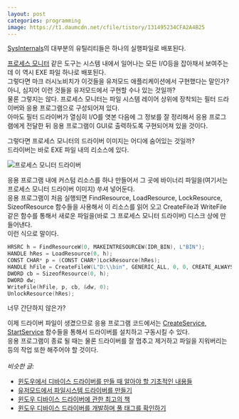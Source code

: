 ```yaml
---
layout: post
categories: programming
image: https://t1.daumcdn.net/cfile/tistory/131495234CFA2A4B25
---
```


[SysInternals](https://docs.microsoft.com/en-us/sysinternals/)의 대부분의 유틸리티들은 하나의 실행파일로 배포된다.

[프로세스 모니터](https://docs.microsoft.com/en-us/sysinternals/downloads/procmon) 같은 도구는 시스템 내에서 일어나는 모든 I/O등을 잡아채서 보여주는데 이 역시 EXE 파일 하나로 배포된다.  
그렇다면 마크 러시노비치가 이것들을 유저모드 애플리케이션에서 구현했다는 말인가?  
아니, 심지어 이런 것들을 유저모드에서 구현할 수나 있는 것일까?  
물론 그렇지는 않다. 프로세스 모니터는 파일 시스템 레이어 상위에 장착되는 필터 드라이버와 응용 프로그램으로 구성되어져 있다.  
아마도 필터 드라이버가 열심히 I/O를 엿본 다음에 그 정보를 잘 정리해서 응용 프로그램에게 전달한 뒤 응용 프로그램이 GUI로 출력하도록 구현되어져 있을 것이다.

그렇다면 프로세스 모니터의 드라이버 이미지는 어디에 숨어있는 것일까?  
드라이버는 바로 EXE 파일 내의 리소스에 있다.

![프로세스 모니터 드라이버](https://t1.daumcdn.net/cfile/tistory/131495234CFA2A4B25)

응용 프로그램 내에 커스텀 리소스를 하나 만들어서 그 곳에 바이너리 파일을(여기서는 프로세스 모니터 드라이버 이미지) 쑤셔 넣어둔다.  
응용 프로그램이 처음 실행되면 FindResource, LoadResource, LockResource, SizeofResource 함수들을 사용해서 이 리소스를 읽어 오고 CreateFile과 WriteFile 같은 함수를 통해서 새로운 파일을(바로 그 프로세스 모니터 드라이버) 디스크 상에 만들어낸다.  
이런 식으로 말이다.

```c++
HRSRC h = FindResourceW(0, MAKEINTRESOURCEW(IDR_BIN), L"BIN");
HANDLE hRes = LoadResource(0, h);
CONST CHAR* p = (CONST CHAR*)LockResource(hRes);
HANDLE hFile = CreateFileW(L"D:\\bin", GENERIC_ALL, 0, 0, CREATE_ALWAYS, 0, 0);
DWORD cb = SizeofResource(0, h);
DWORD dw;
WriteFile(hFile, p, cb, &dw, 0);
UnlockResource(hRes);
```

너무 간단하지 않은가?

이제 드라이버 파일이 생겼으므로 응용 프로그램 코드에서는 [CreateService](https://docs.microsoft.com/en-us/windows/win32/api/winsvc/nf-winsvc-createservicew), [StartService](https://docs.microsoft.com/en-us/windows/win32/api/winsvc/nf-winsvc-startservicew) 함수들을 통해서 드라이버를 설치하고 구동시킬 수 있다.  
응용 프로그램이 종료 될 때는 물론 드라이버를 잘 멈추고 제거하고 파일을 지워버리는 등의 작업 또한 해주어야 할 것이다.
<br>
<br>
*비슷한 글:*
* [윈도우에서 디바이스 드라이버를 만들 때 알아야 할 기초적인 내용들](/programming/2011/05/23/윈도우에서-디바이스-드라이버를-만들-때-알아야-할-기초적인-내용들.html)
* [유저모드에서 파일시스템 드라이버를 만들기](/essay/2010/10/17/유저모드에서-파일시스템-드라이버를-만들기.html)
* [윈도우 디바이스 드라이버에 관한 최고의 책](/programming/2010/04/25/device-driver-book.html)
* [윈도우 디바이스 드라이버를 개발하며 풀 태그를 확인하기](/essay/2010/11/10/pool-tag.html)